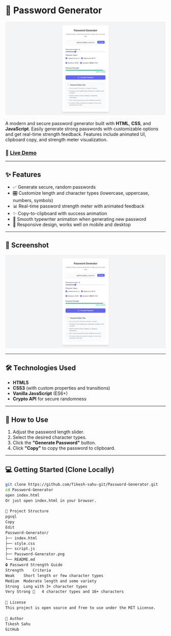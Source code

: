 # 🔐 Password Generator

![Password Generator](Password-Generator.png)

A modern and secure password generator built with **HTML**, **CSS**, and **JavaScript**. Easily generate strong passwords with customizable options and get real-time strength feedback. Features include animated UI, clipboard copy, and strength meter visualization.

### 🚀 [Live Demo](https://tikesh-sahu-git.github.io/Password-Generator/)

---

## ✨ Features

- ✅ Generate secure, random passwords
- 🎛 Customize length and character types (lowercase, uppercase, numbers, symbols)
- 📊 Real-time password strength meter with animated feedback
- ✨ Copy-to-clipboard with success animation
- 🔁 Smooth typewriter animation when generating new password
- 📱 Responsive design, works well on mobile and desktop

---

## 📸 Screenshot

![App Preview](Password-Generator.png)

---

## 🛠 Technologies Used

- **HTML5**
- **CSS3** (with custom properties and transitions)
- **Vanilla JavaScript** (ES6+)
- **Crypto API** for secure randomness

---

## 🧩 How to Use

1. Adjust the password length slider.
2. Select the desired character types.
3. Click the **"Generate Password"** button.
4. Click **"Copy"** to copy the password to clipboard.

---

## 💻 Getting Started (Clone Locally)

```bash
git clone https://github.com/Tikesh-sahu-git/Password-Generator.git
cd Password-Generator
open index.html
Or just open index.html in your browser.

📂 Project Structure
pgsql
Copy
Edit
Password-Generator/
├── index.html
├── style.css
├── script.js
├── Password-Generator.png
└── README.md
🔒 Password Strength Guide
Strength	Criteria
Weak	Short length or few character types
Medium	Moderate length and some variety
Strong	Long with 3+ character types
Very Strong 💪	4 character types and 16+ characters

📄 License
This project is open source and free to use under the MIT License.

🙌 Author
Tikesh Sahu
GitHub
